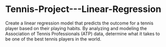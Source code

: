 # Tennis-Project---Linear-Regression
Create a linear regression model that predicts the outcome for a tennis player based on their playing habits. By analyzing and modeling the Association of Tennis Professionals (ATP) data, determine what it takes to be one of the best tennis players in the world.
